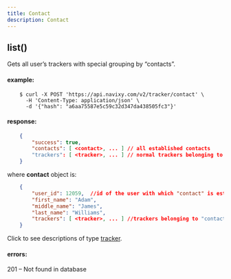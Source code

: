 ```yaml
---
title: Contact
description: Contact
---
```


## list()

Gets all user’s trackers with special grouping by “contacts”.

#### example:

```abap
    $ curl -X POST 'https://api.navixy.com/v2/tracker/contact' \
      -H 'Content-Type: application/json' \ 
      -d '{"hash": "a6aa75587e5c59c32d347da438505fc3"}'
```

#### response:

```json
    {
        "success": true,
        "contacts": [ <contact>, ... ] // all established contacts
        "trackers": [ <tracker>, ... ] // normal trackers belonging to current user
    }
```
where **contact** object is:

```json
    {
        "user_id": 12059,  //id of the user with which "contact" is established
        "first_name": "Adam",
        "middle_name": "James",
        "last_name": "Williams",
        "trackers": [ <tracker>, ... ] //trackers belonging to "contact" which locations were shared with current user
    }
```

Click to see descriptions of type [tracker](tracker.md#tracker-object-structure).

#### errors:

201 – Not found in database
